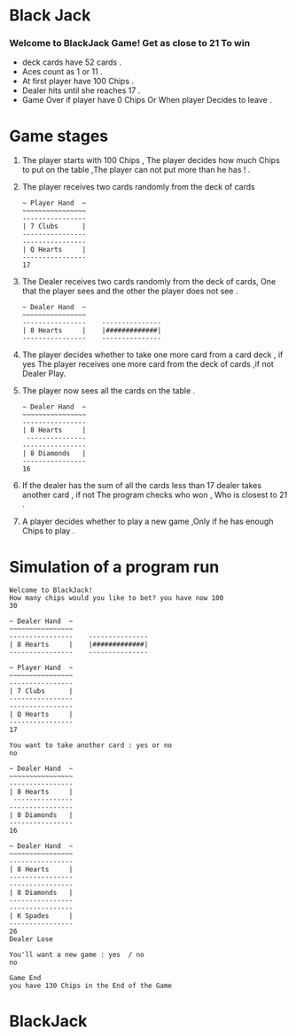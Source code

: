 # Black Jack
<h3> Welcome to BlackJack Game! Get as close to 21 To win </h3>

- deck cards have 52 cards .
- Aces count as 1 or 11 .
- At first player have 100 Chips .
- Dealer hits until she reaches 17 .
- Game Over if player have 0 Chips Or When player Decides to leave .


# Game stages
1. The player starts with 100 Chips , The player decides how much Chips to put on the table ,The player can not put more than he has ! .
2. The player receives two cards randomly from the deck of cards

       ~ Player Hand  ~
       ~~~~~~~~~~~~~~~~
       ----------------
       | 7 Clubs      |
       ----------------
       ----------------
       | Q Hearts     |
       ----------------
       17
3. The Dealer receives two cards randomly from the deck of cards, One that the player sees and the other the player does not see .

       ~ Dealer Hand  ~
       ~~~~~~~~~~~~~~~~
       ----------------    ---------------
       | 8 Hearts     |    |#############|
       ----------------    ---------------

4. The player decides whether to take one more card from a card deck , if yes The player receives one more card from the deck of cards ,if not Dealer Play.
5. The player now sees all the cards on the table .
    
       ~ Dealer Hand  ~
       ~~~~~~~~~~~~~~~~
       ----------------
       | 8 Hearts     |
        ---------------
       ----------------
       | 8 Diamonds   |
       ----------------
       16

6. If the dealer has the sum of all the cards less than 17 dealer takes another card , if not The program checks who won , Who is closest to 21 .

7. A player decides whether to play a new game ,Only if he has enough Chips to play .




# Simulation of a program run
    Welcome to BlackJack!
    How many chips would you like to bet? you have now 100 
    30

    ~ Dealer Hand  ~
    ~~~~~~~~~~~~~~~~
    ----------------    ---------------
    | 8 Hearts     |    |#############|
    ----------------    ---------------

    ~ Player Hand  ~
    ~~~~~~~~~~~~~~~~
    ----------------
    | 7 Clubs      |
    ----------------
    ----------------
    | Q Hearts     |
    ----------------
    17

    You want to take another card : yes or no 
    no

    ~ Dealer Hand  ~
    ~~~~~~~~~~~~~~~~
    ----------------
    | 8 Hearts     |
     ---------------
    ----------------
    | 8 Diamonds   |
    ----------------
    16

    ~ Dealer Hand  ~
    ~~~~~~~~~~~~~~~~
    ----------------
    | 8 Hearts     |
    ----------------
    ----------------
    | 8 Diamonds   |
    ----------------
    ----------------
    | K Spades     |
    ----------------
    26
    Dealer Lose

    You'll want a new game : yes  / no 
    no

    Game End
    you have 130 Chips in the End of the Game 


# BlackJack
